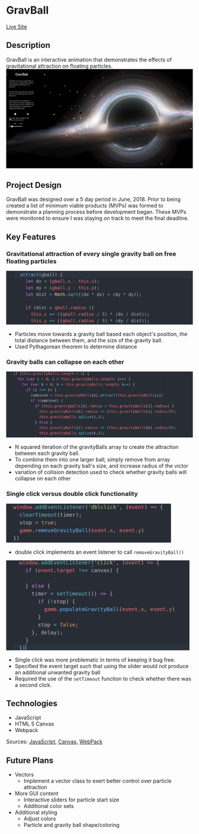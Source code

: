 # GravBall
[Live Site](https://ralej86.github.io/GravBall/)

## Description
GravBall is an interactive animation that demonstrates the effects of gravitational attraction on floating particles.  
![game](images/game.png)

## Project Design
GravBall was designed over a 5 day period in June, 2018.  Prior to being created a list of minimum viable products (MVPs) was formed to demonstrate a planning process before development began.  These MVPs were monitored to ensure I was staying on track to meet the final deadline.

## Key Features
### Gravitational attraction of every single gravity ball on free floating particles
![attract](images/attract.png)
* Particles move towards a gravity ball based each object's position, the total distance between them, and the size of the gravity ball.
* Used Pythagorean theorem to determine distance

### Gravity balls can collapse on each other
![collapse](images/gball_collapse.png)
* N squared iteration of the gravityBalls array to create the attraction between each gravity ball.
* To combine them into one larger ball, simply remove from array depending on each gravity ball's size, and increase radius of the victor
* variation of collision detection used to check whether gravity balls will collapse on each other

### Single click versus double click functionality
![double](images/double.png)
* double click implements an event listener to call `removeGravityBall()`

![single](images/single.png)
* Single click was more problematic in terms of keeping it bug free.  
* Specified the event target such that using the slider would not produce an additional unwanted gravity ball
* Required the use of the `setTimeout` function to check whether there was a second click.

## Technologies
* JavaScript
* HTML 5 Canvas
* Webpack

Sources: [JavaScript](https://www.javascript.com/), [Canvas](https://developer.mozilla.org/en-US/docs/Web/API/Canvas_API),  [WebPack](https://webpack.js.org/)

## Future Plans
* Vectors
  * Implement a vector class to exert better control over particle attraction
* More GUI content
  * Interactive sliders for particle start size
  * Additional color sets
* Additional styling
  * Adjust colors
  * Particle and gravity ball shape/coloring
